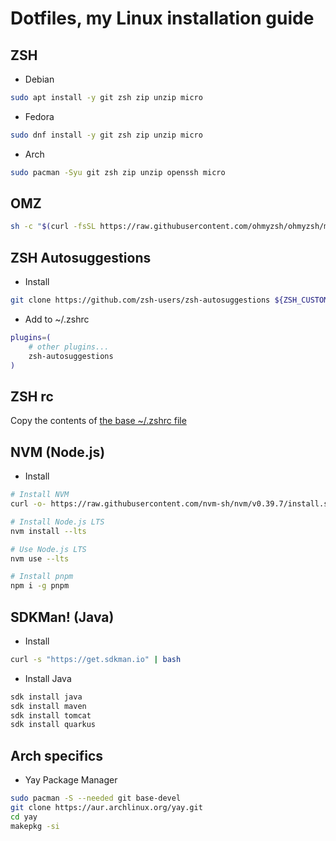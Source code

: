 # Dotfiles, my Linux installation guide

## ZSH
- Debian
```bash
sudo apt install -y git zsh zip unzip micro
```

- Fedora
```bash
sudo dnf install -y git zsh zip unzip micro
```

- Arch
```bash
sudo pacman -Syu git zsh zip unzip openssh micro
```

## OMZ
```bash
sh -c "$(curl -fsSL https://raw.githubusercontent.com/ohmyzsh/ohmyzsh/master/tools/install.sh)"
```

## ZSH Autosuggestions
- Install
```bash
git clone https://github.com/zsh-users/zsh-autosuggestions ${ZSH_CUSTOM:-~/.oh-my-zsh/custom}/plugins/zsh-autosuggestions
```

- Add to ~/.zshrc
```bash
plugins=( 
    # other plugins...
    zsh-autosuggestions
)
```

## ZSH rc
Copy the contents of [the base ~/.zshrc file](./.zshrc)

## NVM (Node.js)
- Install
```bash
# Install NVM
curl -o- https://raw.githubusercontent.com/nvm-sh/nvm/v0.39.7/install.sh | bash

# Install Node.js LTS
nvm install --lts

# Use Node.js LTS
nvm use --lts

# Install pnpm
npm i -g pnpm
```

## SDKMan! (Java)
- Install
```bash
curl -s "https://get.sdkman.io" | bash
```
- Install Java
```bash
sdk install java
sdk install maven
sdk install tomcat
sdk install quarkus
```

## Arch specifics
- Yay Package Manager
```bash
sudo pacman -S --needed git base-devel
git clone https://aur.archlinux.org/yay.git
cd yay
makepkg -si
```

